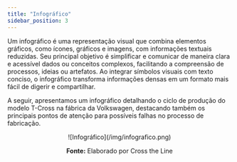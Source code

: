 ```yaml
---
title: "Infográfico"
sidebar_position: 3
---
```


Um infográfico é uma representação visual que combina elementos gráficos, como ícones, gráficos e imagens, com informações textuais reduzidas. Seu principal objetivo é simplificar e comunicar de maneira clara e acessível dados ou conceitos complexos, facilitando a compreensão de processos, ideias ou artefatos. Ao integrar símbolos visuais com texto conciso, o infográfico transforma informações densas em um formato mais fácil de digerir e compartilhar.

A seguir, apresentamos um infográfico detalhando o ciclo de produção do modelo T-Cross na fábrica da Volkswagen, destacando também os principais pontos de atenção para possíveis falhas no processo de fabricação.

<div align="center">
  ![Infográfico](/img/infografico.png)
  <p><b>Fonte:</b> Elaborado por Cross the Line</p>
</div>